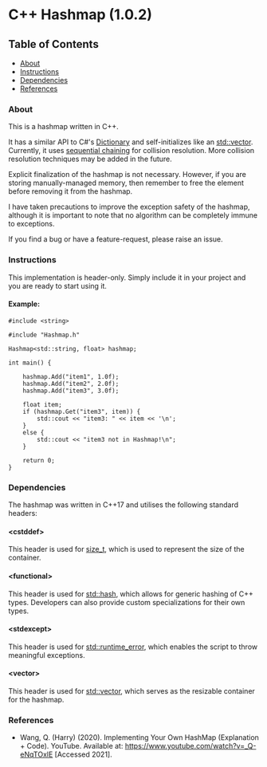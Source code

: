 # C++ Hashmap (1.0.2)

## Table of Contents

- [About](#About)
- [Instructions](#Instructions)
- [Dependencies](#Dependencies)
- [References](#References)

### About

This is a hashmap written in C++.

It has a similar API to C#'s [Dictionary](https://learn.microsoft.com/en-us/dotnet/api/system.collections.generic.dictionary-2?view=net-8.0)  and self-initializes like an [std::vector](https://en.cppreference.com/w/cpp/container/vector). Currently, it uses [sequential chaining](https://en.wikipedia.org/wiki/Hash_table#Separate_chaining) for collision resolution. More collision resolution techniques may be added in the future.

Explicit finalization of the hashmap is not necessary. However, if you are storing manually-managed memory, then remember to free the element before removing it from the hashmap.

I have taken precautions to improve the exception safety of the hashmap, although it is important to note that no algorithm can be completely immune to exceptions. 

If you find a bug or have a feature-request, please raise an issue.

### Instructions

This implementation is header-only. Simply include it in your project and you are ready to start using it.

#### Example:
    
    #include <string>
    
    #include "Hashmap.h"
    
    Hashmap<std::string, float> hashmap;

    int main() {

        hashmap.Add("item1", 1.0f);
        hashmap.Add("item2", 2.0f);
        hashmap.Add("item3", 3.0f);

        float item;
        if (hashmap.Get("item3", item)) {
            std::cout << "item3: " << item << '\n';
        }
        else {
            std::cout << "item3 not in Hashmap!\n";
        }

        return 0;
    }

### Dependencies

The hashmap was written in C++17 and utilises the following standard headers:

#### &lt;cstddef&gt;
This header is used for [size_t](https://en.cppreference.com/w/c/types/size_t), which is used to represent the size of the container.

#### &lt;functional&gt;
This header is used for [std::hash](https://en.cppreference.com/w/cpp/utility/hash), which allows for generic hashing of C++ types. Developers can also provide custom specializations for their own types.

#### &lt;stdexcept&gt;
This header is used for [std::runtime_error](https://en.cppreference.com/w/cpp/error/runtime_error), which enables the script to throw meaningful exceptions.

#### &lt;vector&gt;
This header is used for [std::vector](https://en.cppreference.com/w/cpp/container/vector), which serves as the resizable container for the hashmap.

### References

- Wang, Q. (Harry) (2020). Implementing Your Own HashMap (Explanation + Code). YouTube. Available at: https://www.youtube.com/watch?v=_Q-eNqTOxlE [Accessed 2021].
